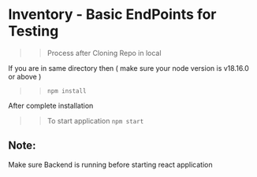 # Inventory - Basic EndPoints for Testing 

>> Process after Cloning Repo in local

If you are in same directory then 
( make sure your node version is v18.16.0 or above )
>> `npm install`

After complete installation

>> To start application `npm start`

## Note: 
Make sure Backend is running before starting react application  